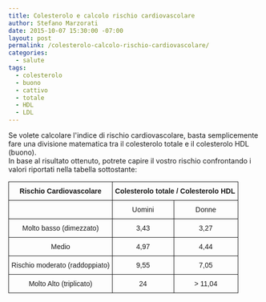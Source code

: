 ```yaml
---
title: Colesterolo e calcolo rischio cardiovascolare
author: Stefano Marzorati
date: 2015-10-07 15:30:00 -07:00
layout: post
permalink: /colesterolo-calcolo-rischio-cardiovascolare/
categories:
  - salute
tags:
  - colesterolo
  - buono
  - cattivo
  - totale
  - HDL
  - LDL
---
```

Se volete calcolare l'indice di rischio cardiovascolare, basta semplicemente fare una divisione matematica tra il colesterolo totale e il colesterolo HDL (buono).   
In base al risultato ottenuto, potrete capire il vostro rischio confrontando i valori riportati nella tabella sottostante:   

<style type="text/css">
.tg  {border-collapse:collapse;border-spacing:0;}
.tg td{font-family:Arial, sans-serif;font-size:14px;padding:10px 5px;border-style:solid;border-width:1px;overflow:hidden;word-break:normal;}
.tg th{font-family:Arial, sans-serif;font-size:14px;font-weight:normal;padding:10px 5px;border-style:solid;border-width:1px;overflow:hidden;word-break:normal;}
.tg .tg-amwm{font-weight:bold;text-align:center;vertical-align:top}
.tg .tg-yw4l{vertical-align:top}
.tg .tg-baqh{text-align:center;vertical-align:top}
</style>
<table class="tg">
  <tr>
    <th class="tg-amwm">Rischio Cardiovascolare</th>
    <th class="tg-amwm" colspan="2">Colesterolo totale / Colesterolo HDL</th>
  </tr>
  <tr>
    <td class="tg-yw4l"><br></td>
    <td class="tg-baqh">Uomini<br></td>
    <td class="tg-baqh">Donne</td>
  </tr>
  <tr>
    <td class="tg-baqh">Molto basso (dimezzato)</td>
    <td class="tg-baqh">3,43</td>
    <td class="tg-baqh">3,27</td>
  </tr>
  <tr>
    <td class="tg-baqh">Medio</td>
    <td class="tg-baqh">4,97</td>
    <td class="tg-baqh">4,44</td>
  </tr>
  <tr>
    <td class="tg-baqh">Rischio moderato (raddoppiato)</td>
    <td class="tg-baqh">9,55</td>
    <td class="tg-baqh">7,05</td>
  </tr>
  <tr>
    <td class="tg-baqh">Molto Alto (triplicato)</td>
    <td class="tg-baqh">24</td>
    <td class="tg-baqh">&gt; 11,04<br></td>
  </tr>
</table>